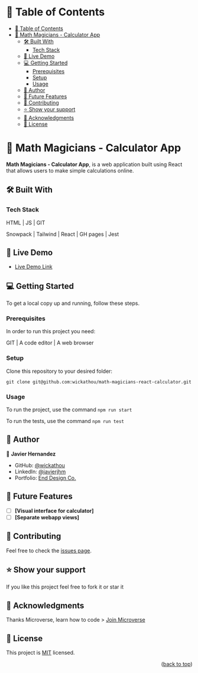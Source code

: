 # 📗 Table of Contents

- [📗 Table of Contents](#-table-of-contents)
- [📖 Math Magicians - Calculator App ](#-math-magicians---calculator-app-)
  - [🛠 Built With ](#-built-with-)
    - [Tech Stack ](#tech-stack-)
  - [🚀 Live Demo ](#-live-demo-)
  - [💻 Getting Started ](#-getting-started-)
    - [Prerequisites](#prerequisites)
    - [Setup](#setup)
    - [Usage](#usage)
  - [👥 Author ](#-author-)
  - [🔭 Future Features ](#-future-features-)
  - [🤝 Contributing ](#-contributing-)
  - [⭐️ Show your support ](#️-show-your-support-)
  - [🙏 Acknowledgments ](#-acknowledgments-)
  - [📝 License ](#-license-)

# 📖 Math Magicians - Calculator App <a name="about-project"></a>

**Math Magicians - Calculator App**, is a web application built using React that allows users to make simple calculations online.

## 🛠 Built With <a name="built-with"></a>

### Tech Stack <a name="tech-stack"></a>

HTML | JS | GIT

Snowpack | Tailwind | React | GH pages | Jest

## 🚀 Live Demo <a name="live-demo"></a>

- [Live Demo Link](https://wickathou.github.io/math-magicians-react-calculator/)

## 💻 Getting Started <a name="getting-started"></a>

To get a local copy up and running, follow these steps.

### Prerequisites

In order to run this project you need:

GIT | A code editor | A web browser

### Setup

Clone this repository to your desired folder:

  `git clone git@github.com:wickathou/math-magicians-react-calculator.git`

### Usage

To run the project, use the command
`npm run start`

To run the tests, use the command
`npm run test`

## 👥 Author <a name="author"></a>

👤 **Javier Hernandez**

- GitHub: [@wickathou](https://github.com/wickathou)
- LinkedIn: [@javierjhm](https://linkedin.com/in/javierjhm)
- Portfolio: [End Design Co.](https://works.enddesign.co/)

## 🔭 Future Features <a name="future-features"></a>

- [ ] **[Visual interface for calculator]**
- [ ] **[Separate webapp views]**

## 🤝 Contributing <a name="contributing"></a>

Feel free to check the [issues page](https://github.com/wickathou/math-magicians-react-calculator/issues).

## ⭐️ Show your support <a name="support"></a>

If you like this project feel free to fork it or star it

## 🙏 Acknowledgments <a name="acknowledgements"></a>

Thanks Microverse, learn how to code > [Join Microverse](https://www.microverse.org/?grsf=9m3hq6)

## 📝 License <a name="license"></a>

This project is [MIT](./LICENSE) licensed.

<p align="right">(<a href="#readme-top">back to top</a>)</p>